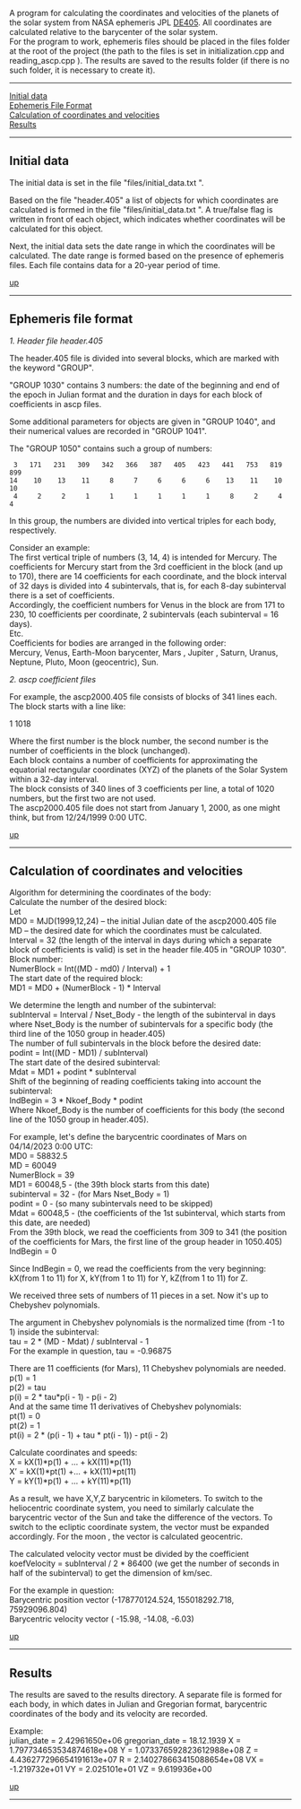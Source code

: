 <a id="start"></a>
A program for calculating the coordinates and velocities of the planets of the solar system from NASA ephemeris JPL [DE405](http://ssd.jpl.nasa.gov/ftp/eph/planets/ascii/de405). All coordinates are calculated relative to the barycenter of the solar system.\
For the program to work, ephemeris files should be placed in the files folder at the root of the project (the path to the files is set in initialization.cpp and reading_ascp.cpp ). The results are saved to the results folder (if there is no such folder, it is necessary to create it).

---

[Initial data](#ch1)\
[Ephemeris File Format](#ch2)\
[Calculation of coordinates and velocities](#ch3)\
[Results](#ch4)

---
<a id="ch1"></a>
## Initial data  

The initial data is set in the file "files/initial_data.txt ".

Based on the file "header.405" a list of objects for which coordinates are calculated is formed in the file "files/initial_data.txt ". A true/false flag is written in front of each object, which indicates whether coordinates will be calculated for this object.

Next, the initial data sets the date range in which the coordinates will be calculated. The date range is formed based on the presence of ephemeris files. Each file contains data for a 20-year period of time.

[up](#start)

---
<a id="ch2"></a>
## Ephemeris file format  

_1. Header file header.405_

The header.405 file is divided into several blocks, which are marked with the keyword "GROUP".

"GROUP 1030" contains 3 numbers: the date of the beginning and end of the epoch in Julian format and the duration in days for each block of coefficients in ascp files.

Some additional parameters for objects are given in "GROUP 1040", and their numerical values are recorded in "GROUP 1041".

The "GROUP 1050" contains such a group of numbers:

     3   171   231   309   342   366   387   405   423   441   753   819   899
    14    10    13    11     8     7     6     6     6    13    11    10    10
     4     2     2     1     1     1     1     1     1     8     2     4     4

In this group, the numbers are divided into vertical triples for each body, respectively.

Consider an example:\
The first vertical triple of numbers (3, 14, 4) is intended for Mercury. The coefficients for Mercury start from the 3rd coefficient in the block (and up to 170), there are 14 coefficients for each coordinate, and the block interval of 32 days is divided into 4 subintervals, that is, for each 8-day
subinterval there is a set of coefficients.\
Accordingly, the coefficient numbers for Venus in the block are from 171 to 230, 10 coefficients per coordinate, 2 subintervals (each subinterval = 16 days).\
Etc.\
Coefficients for bodies are arranged in the following order:\
Mercury, Venus, Earth-Moon barycenter, Mars , Jupiter , Saturn, Uranus, Neptune, Pluto, Moon (geocentric), Sun.

_2. ascp coefficient files_

For example, the ascp2000.405 file consists of blocks of 341 lines each. The block starts with a line like:

1   1018 

Where the first number is the block number, the second number is the number of coefficients in the block (unchanged).\
Each block contains a number of coefficients for approximating the equatorial rectangular coordinates (XYZ) of the planets of the Solar System within a 32-day interval. \
The block consists of 340 lines of 3 coefficients per line, a total of 1020 numbers, but the first two are not used.\
The ascp2000.405 file does not start from January 1, 2000, as one might think, but from 12/24/1999 0:00 UTC.

[up](#start)

---
<a id="ch3"></a>
## Calculation of coordinates and velocities

Algorithm for determining the coordinates of the body:\
Calculate the number of the desired block:\
Let\
MD0 = MJD(1999,12,24) – the initial Julian date of the ascp2000.405 file  
MD – the desired date for which the coordinates must be calculated.\
Interval = 32 (the length of the interval in days during which a separate block of coefficients is valid) is set in the header file.405 in "GROUP 1030".  
Block number:\
NumerBlock =  Int((MD - md0) / Interval) + 1\
The start date of the required block:\
MD1 = MD0 + (NumerBlock - 1) * Interval

We determine the length and number of the subinterval:\
subInterval = Interval / Nset_Body - the length of the subinterval in days\
where Nset_Body is the number of subintervals for a specific body (the third line of the 1050 group in header.405)\
The number of full subintervals in the block before the desired date:\
podint = Int((MD - MD1) / subInterval)  
The start date of the desired subinterval:\
Mdat = MD1 + podint * subInterval\
Shift of the beginning of reading coefficients taking into account the subinterval:\
IndBegin = 3 * Nkoef_Body * podint\
Where Nkoef_Body is the number of coefficients for this body (the second line of the 1050 group in header.405).

For example, let's define the barycentric coordinates of Mars on 04/14/2023 0:00 UTC:\
MD0 = 58832.5\
MD = 60049\
NumerBlock = 39\
MD1 = 60048,5 - (the 39th block starts from this date)\
subinterval = 32 - (for Mars Nset_Body = 1)\
podint = 0 - (so many subintervals need to be skipped)\
Mdat = 60048,5 - (the coefficients of the 1st subinterval, which starts from this date, are needed)\
From the 39th block, we read the coefficients from 309 to 341 (the position of the coefficients for Mars, the first line of the group header in 1050.405)\
IndBegin = 0

Since IndBegin = 0, we read the coefficients from the very beginning: kX(from 1 to 11) for X, kY(from 1 to 11) for Y, kZ(from 1 to 11) for Z.

We received three sets of numbers of 11 pieces in a set. Now it's up to Chebyshev polynomials.

The argument in Chebyshev polynomials is the normalized time (from -1 to 1) inside the subinterval:\
tau = 2 * (MD - Mdat) / subInterval - 1\
For the example in question, tau = -0.96875

There are 11 coefficients (for Mars), 11 Chebyshev polynomials are needed.\
p(1) = 1\
p(2) = tau\
p(i) = 2 * tau*p(i - 1) - p(i - 2)\
And at the same time 11 derivatives of Chebyshev polynomials: \
pt(1) = 0\
pt(2) = 1\
pt(i) = 2 * (p(i - 1) + tau * pt(i - 1)) - pt(i - 2)

Calculate coordinates and speeds:\
X = kX(1)*p(1) + … + kX(11)*p(11)\
X’ = kX(1)*pt(1) +…  + kX(11)*pt(11)\
Y =  kY(1)*p(1) + … + kY(11)*p(11)

As a result, we have X,Y,Z barycentric in kilometers. To switch to the heliocentric coordinate system, you need to similarly calculate the barycentric
vector of the Sun and take the difference of the vectors. To switch to the ecliptic coordinate system, the vector must be expanded accordingly. For the moon , the vector is calculated 
geocentric.

The calculated velocity vector must be divided by the coefficient koefVelocity = subInterval / 2 * 86400 (we get the number of seconds in half of the subinterval) to get the dimension of km/sec.

For the example in question:\
Barycentric position vector (-178770124.524, 155018292.718, 75929096.804)\
Barycentric velocity vector ( -15.98, -14.08, -6.03)  

[up](#start)

---
<a id="ch4"></a>
## Results  

The results are saved to the results directory. A separate file is formed for each body, in which dates in Julian and Gregorian format, barycentric coordinates of the body and its velocity are recorded.

Example:\
julian_date = 2.42961650e+06 gregorian_date = 18.12.1939 X = 1.797734653534874618e+08   Y = 1.073376592823612988e+08   Z = 4.436277296654191613e+07   R = 2.140278663415088654e+08   VX = -1.219732e+01   VY = 2.025101e+01    VZ = 9.619936e+00

[up](#start)

---